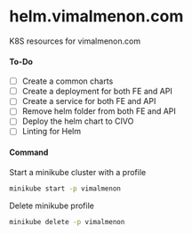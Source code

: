 # helm.vimalmenon.com
K8S resources for vimalmenon.com


#### To-Do
- [ ] Create a common charts
- [ ] Create a deployment for both FE and API
- [ ] Create a service for both FE and API
- [ ] Remove helm folder from both FE and API
- [ ] Deploy the helm chart to CIVO
- [ ] Linting for Helm
#### Command
Start a minikube cluster with a profile
```sh
minikube start -p vimalmenon
```
Delete minikube profile
```sh
minikube delete -p vimalmenon
```



